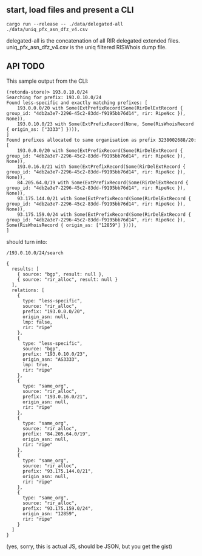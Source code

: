 ## start, load files and present a CLI

```cargo run --release -- ./data/delegated-all ./data/uniq_pfx_asn_dfz_v4.csv```

delegated-all is the concatenation of all RIR delegated extended files.
uniq_pfx_asn_dfz_v4.csv is the uniq filtered RISWhois dump file.

## API TODO

This sample output from the CLI:

```
(rotonda-store)> 193.0.10.0/24
Searching for prefix: 193.0.10.0/24
Found less-specific and exactly matching prefixes: [
    193.0.0.0/20 with Some(ExtPrefixRecord(Some(RirDelExtRecord { group_id: "4db2a3e7-2296-45c2-83dd-f9195bb76d14", rir: RipeNcc }), None)),
    193.0.10.0/23 with Some(ExtPrefixRecord(None, Some(RisWhoisRecord { origin_as: ["3333"] }))),
]
Found prefixes allocated to same organisation as prefix 3238002688/20:
[
    193.0.0.0/20 with Some(ExtPrefixRecord(Some(RirDelExtRecord { group_id: "4db2a3e7-2296-45c2-83dd-f9195bb76d14", rir: RipeNcc }), None)),
    193.0.16.0/21 with Some(ExtPrefixRecord(Some(RirDelExtRecord { group_id: "4db2a3e7-2296-45c2-83dd-f9195bb76d14", rir: RipeNcc }), None)),
    84.205.64.0/19 with Some(ExtPrefixRecord(Some(RirDelExtRecord { group_id: "4db2a3e7-2296-45c2-83dd-f9195bb76d14", rir: RipeNcc }), None)),
    93.175.144.0/21 with Some(ExtPrefixRecord(Some(RirDelExtRecord { group_id: "4db2a3e7-2296-45c2-83dd-f9195bb76d14", rir: RipeNcc }), None)),
    93.175.159.0/24 with Some(ExtPrefixRecord(Some(RirDelExtRecord { group_id: "4db2a3e7-2296-45c2-83dd-f9195bb76d14", rir: RipeNcc }), Some(RisWhoisRecord { origin_as: ["12859"] }))),
]
```

should turn into:

`/193.0.10.0/24/search`

```
{
  results: [
    { source: "bgp", result: null },
    { source: "rir_alloc", result: null }
  ],
  relations: [
    {
      type: "less-specific",
      source: "rir_alloc",
      prefix: "193.0.0.0/20",
      origin_asn: null,
      lmp: false,
      rir: "ripe"
    },
    {
      type: "less-specific",
      source: "bgp",
      prefix: "193.0.10.0/23",
      origin_asn: "AS3333",
      lmp: true,
      rir: "ripe"
    },
    {
      type: "same_org",
      source: "rir_alloc",
      prefix: "193.0.16.0/21",
      origin_asn: null,
      rir: "ripe"
    },
    {
      type: "same_org",
      source: "rir_alloc",
      prefix: "84.205.64.0/19",
      origin_asn: null,
      rir: "ripe"
    },
    {
      type: "same_org",
      source: "rir_alloc",
      prefix: "93.175.144.0/21",
      origin_asn: null,
      rir: "ripe"
    },
    {
      type: "same_org",
      source: "rir_alloc",
      prefix: "93.175.159.0/24",
      origin_asn: "12859",
      rir: "ripe"
    }
  ]
}
```

(yes, sorry, this is actual JS, should be JSON, but you get the gist)
